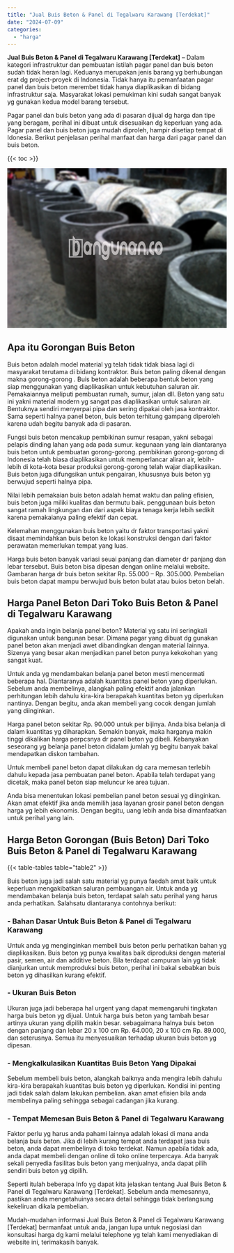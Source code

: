 ```yaml
---
title: "Jual Buis Beton & Panel di Tegalwaru Karawang [Terdekat]"
date: "2024-07-09"
categories: 
  - "harga"
---
```


**Jual Buis Beton & Panel di Tegalwaru Karawang \[Terdekat\]** – Dalam kategori infrastruktur dan pembuatan istilah pagar panel dan buis beton sudah tidak heran lagi. Keduanya merupakan jenis barang yg berhubungan erat dg project-proyek di Indonesia. Tidak hanya itu pemanfaatan pagar panel dan buis beton merembet tidak hanya diaplikasikan di bidang infrastruktur saja. Masyarakat lokasi pemukiman kini sudah sangat banyak yg gunakan kedua model barang tersebut.

Pagar panel dan buis beton yang ada di pasaran dijual dg harga dan tipe yang beragam, perihal ini dibuat untuk disesuaikan dg keperluan yang ada. Pagar panel dan buis beton juga mudah diproleh, hampir disetiap tempat di Idonesia. Berikut penjelasan perihal manfaat dan harga dari pagar panel dan buis beton.

{{< toc >}}

![Jual Buis Beton & Panel di Tegalwaru Karawang [Terdekat]](/images/jual-panel-buis-beton-murah-09.png)

## Apa itu Gorongan Buis Beton

Buis beton adalah model material yg telah tidak tidak biasa lagi di masyarakat terutama di bidang kontraktor. Buis beton paling dikenal dengan makna gorong-gorong . Buis beton adalah beberapa bentuk beton yang siap menggunakan yang diaplikasikan untuk kebutuhan saluran air. Pemakaiannya meliputi pembuatan rumah, sumur, jalan dll. Beton yang satu ini yakni material modern yg sangat pas diaplikasikan untuk saluran air. Bentuknya sendiri menyerpai pipa dan sering dipakai oleh jasa kontraktor. Sama seperti halnya panel beton, buis beton terhitung gampang diperoleh karena udah begitu banyak ada di pasaran.

Fungsi buis beton mencakup pembikinan sumur resapan, yakni sebagai pelapis dinding lahan yang ada pada sumur. kegunaan yang lain diantaranya buis beton untuk pembuatan gorong-gorong. pembikinan gorong-gorong di Indonesia telah biasa diaplikasikan untuk memperlancar aliran air, lebih-lebih di kota-kota besar produksi gorong-gorong telah wajar diaplikasikan. Buis beton juga difungsikan untuk pengairan, khususnya buis beton yg berwujud seperti halnya pipa.

Nilai lebih pemakaian buis beton adalah hemat waktu dan paling efisien, buis beton juga miliki kualitas dan bermutu baik. penggunaan buis beton sangat ramah lingkungan dan dari aspek biaya tenaga kerja lebih sedikit karena pemakaianya paling efektif dan cepat.

Kelemahan menggunakan buis beton yaitu dr faktor transportasi yakni disaat memindahkan buis beton ke lokasi konstruksi dengan dari faktor perawatan memerlukan tempat yang luas.

Harga buis beton banyak variasi seuai panjang dan diameter dr panjang dan lebar tersebut. Buis beton bisa dipesan dengan online melalui website. Gambaran harga dr buis beton sekitar Rp. 55.000 – Rp. 305.000. Pembelian buis beton dapat mampu berwujud buis beton bulat atau buios beton belah.

## Harga Panel Beton Dari Toko Buis Beton & Panel di Tegalwaru Karawang

Apakah anda ingin belanja panel beton? Material yg satu ini seringkali digunakan untuk bangunan besar. Dimana pagar yang dibuat dg gunakan panel beton akan menjadi awet dibandingkan dengan material lainnya. Sizenya yang besar akan menjadikan panel beton punya kekokohan yang sangat kuat.

Untuk anda yg mendambakan belanja panel beton mesti mencermati beberapa hal. Diantaranya adalah kuantitas panel beton yang diperlukan. Sebelum anda membelinya, alangkah paling efektif anda jalankan perhitungan lebih dahulu kira-kira berapakah kuantitas beton yg diperlukan nantinya. Dengan begitu, anda akan membeli yang cocok dengan jumlah yang diinginkan.

Harga panel beton sekitar Rp. 90.000 untuk per bijinya. Anda bisa belanja di dalam kuantitas yg diharapkan. Semakin banyak, maka harganya makin tinggi dikalikan harga perpcsnya dr panel beton yg dibeli. Kebanyakan seseorang yg belanja panel beton didalam jumlah yg begitu banyak bakal mendapatkan diskon tambahan.

Untuk membeli panel beton dapat dilakukan dg cara memesan terlebih dahulu kepada jasa pembuatan panel beton. Apabila telah terdapat yang dicetak, maka panel beton siap meluncur ke area tujuan.

Anda bisa menentukan lokasi pembelian panel beton sesuai yg diinginkan. Akan amat efektif jika anda memilih jasa layanan grosir panel beton dengan harga yg lebih ekonomis. Dengan begitu, uang lebih anda bisa dimanfaatkan untuk perihal yang lain.

## Harga Beton Gorongan (Buis Beton) Dari Toko Buis Beton & Panel di Tegalwaru Karawang

{{< table-tables table="table2" >}}

Buis beton juga jadi salah satu material yg punya faedah amat baik untuk keperluan mengakibatkan saluran pembuangan air. Untuk anda yg mendambakan belanja buis beton, terdapat salah satu perihal yang harus anda perhatikan. Salahsatu diantaranya contohnya berikut:

### \- Bahan Dasar Untuk Buis Beton & Panel di Tegalwaru Karawang

Untuk anda yg menginginkan membeli buis beton perlu perhatikan bahan yg diaplikasikan. Buis beton yg punya kwalitas baik diproduksi dengan material pasir, semen, air dan additive beton. Bila terdapat campuran lain yg tidak dianjurkan untuk memproduksi buis beton, perihal ini bakal sebabkan buis beton yg dihasilkan kurang efektif.

### \- Ukuran Buis Beton

Ukuran juga jadi beberapa hal urgent yang dapat memengaruhi tingkatan harga buis beton yg dijual. Untuk harga buis beton yang tambah besar artinya ukuran yang dipilih makin besar. sebagaimana halnya buis beton dengan panjang dan lebar 20 x 100 cm Rp. 64.000, 20 x 100 cm Rp. 89.000, dan seterusnya. Semua itu menyesuaikan terhadap ukuran buis beton yg dipesan.

### \- Mengkalkulasikan Kuantitas Buis Beton Yang Dipakai

Sebelum membeli buis beton, alangkah baiknya anda mengira lebih dahulu kira-kira berapakah kuantitas buis beton yg diperlukan. Kondisi ini penting jadi tidak salah dalam lakukan pembelian. akan amat efisien bila anda membelinya paling sehingga sebagai cadangan jika kurang.

### \- Tempat Memesan Buis Beton & Panel di Tegalwaru Karawang

Faktor perlu yg harus anda pahami lainnya adalah lokasi di mana anda belanja buis beton. Jika di lebih kurang tempat anda terdapat jasa buis beton, anda dapat membelinya di toko terdekat. Namun apabila tidak ada, anda dapat membeli dengan online di toko online terpercaya. Ada banyak sekali penyedia fasilitas buis beton yang menjualnya, anda dapat pilih sendiri buis beton yg dipilih.

Seperti itulah beberapa Info yg dapat kita jelaskan tentang Jual Buis Beton & Panel di Tegalwaru Karawang \[Terdekat\]. Sebelum anda memesannya, pastikan anda mengetahuinya secara detail sehingga tidak berlangsung kekeliruan dikala pembelian.

Mudah-mudahan informasi Jual Buis Beton & Panel di Tegalwaru Karawang \[Terdekat\] bermanfaat untuk anda, jangan lupa untuk negosiasi dan konsultasi harga dg kami melalui telephone yg telah kami menyediakan di website ini, terimakasih banyak.
